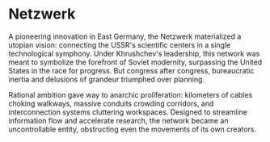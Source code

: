 # Netzwerk

A pioneering innovation in East Germany, the Netzwerk materialized a utopian vision: connecting the USSR's scientific centers in a single technological symphony. Under Khrushchev's leadership, this network was meant to symbolize the forefront of Soviet modernity, surpassing the United States in the race for progress. But congress after congress, bureaucratic inertia and delusions of grandeur triumphed over planning.

Rational ambition gave way to anarchic proliferation: kilometers of cables choking walkways, massive conduits crowding corridors, and interconnection systems cluttering workspaces. Designed to streamline information flow and accelerate research, the network became an uncontrollable entity, obstructing even the movements of its own creators.
